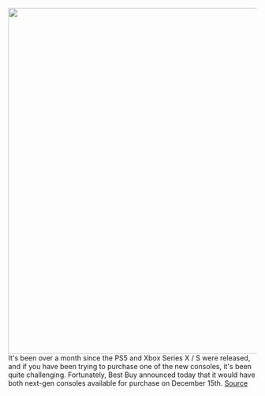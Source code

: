 <img src='https://cdn.vox-cdn.com/thumbor/A26UWRohOalAOiJlRJs1pjFHQSA=/0x0:2040x1360/1200x800/filters:focal(857x517:1183x843)/cdn.vox-cdn.com/uploads/chorus_image/image/68511428/vpavic_4261_20201026_0181.0.jpg' width='700px' /><br/>
It's been over a month since the PS5 and Xbox Series X / S were released, and if you have been trying to purchase one of the new consoles, it's been quite challenging. Fortunately, Best Buy announced today that it would have both next-gen consoles available for purchase on December 15th.
<a href='https://www.theverge.com/2020/12/14/22174265/ps5-xbox-series-x-s-restock-best-buy'> Source <a/>